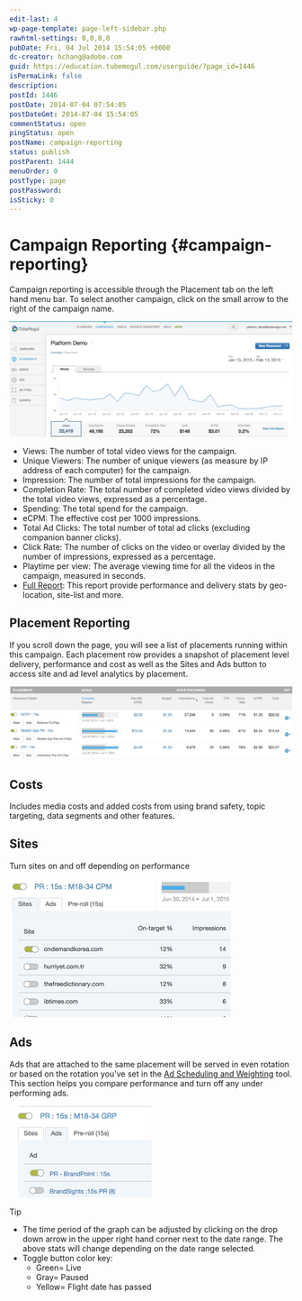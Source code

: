 ```yaml
---
edit-last: 4
wp-page-template: page-left-sidebar.php
rawhtml-settings: 0,0,0,0
pubDate: Fri, 04 Jul 2014 15:54:05 +0000
dc-creator: hchang@adobe.com
guid: https://education.tubemogul.com/userguide/?page_id=1446
isPermaLink: false
description: 
postId: 1446
postDate: 2014-07-04 07:54:05
postDateGmt: 2014-07-04 15:54:05
commentStatus: open
pingStatus: open
postName: campaign-reporting
status: publish
postParent: 1444
menuOrder: 0
postType: page
postPassword: 
isSticky: 0
---
```


# Campaign Reporting {#campaign-reporting}

Campaign reporting is accessible through the Placement tab on the left hand menu bar. To select another campaign, click on the small arrow to the right of the campaign name.

[ ![Reporting](assets/reporting.png)](assets/reporting.png)

* Views: The number of total video views for the campaign.
* Unique Viewers: The number of unique viewers (as measure by IP address of each computer) for the campaign.
* Impression: The number of total impressions for the campaign.
* Completion Rate: The total number of completed video views divided by the total video views, expressed as a percentage.
* Spending: The total spend for the campaign.
* eCPM: The effective cost per 1000 impressions.
* Total Ad Clicks: The total number of total ad clicks (excluding companion banner clicks).
* Click Rate: The number of clicks on the video or overlay divided by the number of impressions, expressed as a percentage.
* Playtime per view: The average viewing time for all the videos in the campaign, measured in seconds.
* [Full Report](campaign-reporting/full-report.md): This report provide performance and delivery stats by geo-location, site-list and more.

## Placement Reporting

If you scroll down the page, you will see a list of placements running within this campaign. Each placement row provides a snapshot of placement level delivery, performance and cost as well as the Sites and Ads button to access site and ad level analytics by placement.

[ ![Placements](assets/placements.png)](assets/placements.png)

## Costs

Includes media costs and added costs from using brand safety, topic targeting, data segments and other features.

## Sites

Turn sites on and off depending on performance

[ ![Sites](assets/sites.png)](assets/sites.png)

## Ads

Ads that are attached to the same placement will be served in even rotation or based on the rotation you've set in the [Ad Scheduling and Weighting](../../user-guide/execution/ad-unit-setup/ad-scheduling-weighting.md) tool. This section helps you compare performance and  turn off any under performing ads.

![Ads](assets/ads.png)

>[!TIP]
>
>* The time period of the graph can be adjusted by clicking on the drop down arrow in the upper right hand corner next to the date range. The above stats will change depending on the date range selected.
>* Toggle button color key:
>    * Green= Live
>    * Gray= Paused
>    * Yellow= Flight date has passed
